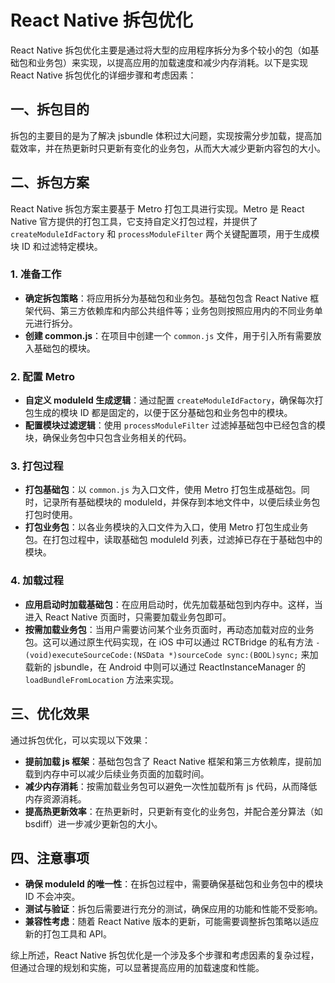 # React Native 拆包优化

React Native 拆包优化主要是通过将大型的应用程序拆分为多个较小的包（如基础包和业务包）来实现，以提高应用的加载速度和减少内存消耗。以下是实现 React Native 拆包优化的详细步骤和考虑因素：

## 一、拆包目的

拆包的主要目的是为了解决 jsbundle 体积过大问题，实现按需分步加载，提高加载效率，并在热更新时只更新有变化的业务包，从而大大减少更新内容包的大小。

## 二、拆包方案

React Native 拆包方案主要基于 Metro 打包工具进行实现。Metro 是 React Native 官方提供的打包工具，它支持自定义打包过程，并提供了 `createModuleIdFactory` 和 `processModuleFilter` 两个关键配置项，用于生成模块 ID 和过滤特定模块。

### 1. 准备工作

- **确定拆包策略**：将应用拆分为基础包和业务包。基础包包含 React Native 框架代码、第三方依赖库和内部公共组件等；业务包则按照应用内的不同业务单元进行拆分。
- **创建 common.js**：在项目中创建一个 `common.js` 文件，用于引入所有需要放入基础包的模块。

### 2. 配置 Metro

- **自定义 moduleId 生成逻辑**：通过配置 `createModuleIdFactory`，确保每次打包生成的模块 ID 都是固定的，以便于区分基础包和业务包中的模块。
- **配置模块过滤逻辑**：使用 `processModuleFilter` 过滤掉基础包中已经包含的模块，确保业务包中只包含业务相关的代码。

### 3. 打包过程

- **打包基础包**：以 `common.js` 为入口文件，使用 Metro 打包生成基础包。同时，记录所有基础模块的 moduleId，并保存到本地文件中，以便后续业务包打包时使用。
- **打包业务包**：以各业务模块的入口文件为入口，使用 Metro 打包生成业务包。在打包过程中，读取基础包 moduleId 列表，过滤掉已存在于基础包中的模块。

### 4. 加载过程

- **应用启动时加载基础包**：在应用启动时，优先加载基础包到内存中。这样，当进入 React Native 页面时，只需要加载业务包即可。
- **按需加载业务包**：当用户需要访问某个业务页面时，再动态加载对应的业务包。这可以通过原生代码实现，在 iOS 中可以通过 RCTBridge 的私有方法 `- (void)executeSourceCode:(NSData *)sourceCode sync:(BOOL)sync;` 来加载新的 jsbundle，在 Android 中则可以通过 ReactInstanceManager 的 `loadBundleFromLocation` 方法来实现。

## 三、优化效果

通过拆包优化，可以实现以下效果：

- **提前加载 js 框架**：基础包包含了 React Native 框架和第三方依赖库，提前加载到内存中可以减少后续业务页面的加载时间。
- **减少内存消耗**：按需加载业务包可以避免一次性加载所有 js 代码，从而降低内存资源消耗。
- **提高热更新效率**：在热更新时，只更新有变化的业务包，并配合差分算法（如 bsdiff）进一步减少更新包的大小。

## 四、注意事项

- **确保 moduleId 的唯一性**：在拆包过程中，需要确保基础包和业务包中的模块 ID 不会冲突。
- **测试与验证**：拆包后需要进行充分的测试，确保应用的功能和性能不受影响。
- **兼容性考虑**：随着 React Native 版本的更新，可能需要调整拆包策略以适应新的打包工具和 API。

综上所述，React Native 拆包优化是一个涉及多个步骤和考虑因素的复杂过程，但通过合理的规划和实施，可以显著提高应用的加载速度和性能。
